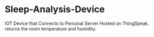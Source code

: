 # Sleep-Analysis-Device
IOT Device that Connects to Personal Server Hosted on ThingSpeak, returns the room temperature and humidity.
